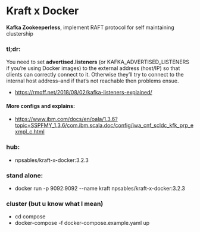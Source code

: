 # Kraft x Docker
**Kafka Zookeeperless**, implement RAFT protocol for self maintaining clustership

### **tl;dr**: 

You need to set **advertised.listeners** (or KAFKA_ADVERTISED_LISTENERS if you’re using Docker images) to the external address (host/IP) so that clients can correctly connect to it. Otherwise they’ll try to connect to the internal host address–and if that’s not reachable then problems ensue. 
- https://rmoff.net/2018/08/02/kafka-listeners-explained/

#### More configs and explains:
- https://www.ibm.com/docs/en/oala/1.3.6?topic=SSPFMY_1.3.6/com.ibm.scala.doc/config/iwa_cnf_scldc_kfk_prp_exmpl_c.html

### hub:
- npsables/kraft-x-docker:3.2.3

### stand alone:
- docker run -p 9092:9092 --name kraft npsables/kraft-x-docker:3.2.3

### cluster (but u know what I mean)
- cd compose
- docker-compose -f docker-compose.example.yaml up
